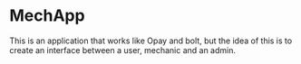 # MechApp
This is an application that works like Opay and bolt, but the idea of this is to create an interface between a user, mechanic and an admin. 
